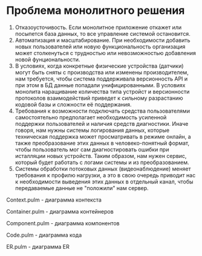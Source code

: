# Проблема монолитного решения

1. Отказоусточивость. Если монолитное приложение откажет или посыпется база данных, то все управление системой остановится.
2. Автоматизация и масштабирование. При необходимости добавить новых пользователей или новую функциональность организация может столкенуться с трудностью или невозможностью добавления новой фунциональности. 
3. В условиях, когда конкретные физические устройства (датчики) могут быть сняты с производства или изменены производителем, нам требуется, чтобы система поддерживала версионность API и при этом в БД данные попадали унифицированными. В условиях монолита наращивание количества типа устройст и версионности протоколов взаимодействий приведет к сильному разрастанию кодовой базы и сложности её поддержания.
4. Требования к возможности подключать средства пользователями самостоятельно предполагает необходимость усиленной поддержки пользователей и наличия средств диагностики. Иначе говоря, нам нужны системы логирования данных, которые техническая поддержка может просматривать в режиме онлайн, а также преобразование этих данных в человеко-понятный формат, чтобы пользователь мог сам диагностировать ошибки при исталляции новых устройств. Таким образом, нам нужен сервис, который будет работать с логами системы и из преобразованием.
5. Системы обработки потоковых данных (видеонаблюдение) меняет требования к профилю нагрузки, а это в свою очередь приводит нас к необходимости выведения этих данных в отдельный канал, чтобы передаваемые данные не "положили" нам сервер.

Context.pulm - диаграмма контекста

Container.pulm - диаграмма контейнеров

Component.pulm - диаграмма компонентов

Code.pulm - диаграмма кода

ER.pulm - диаграмма ER


